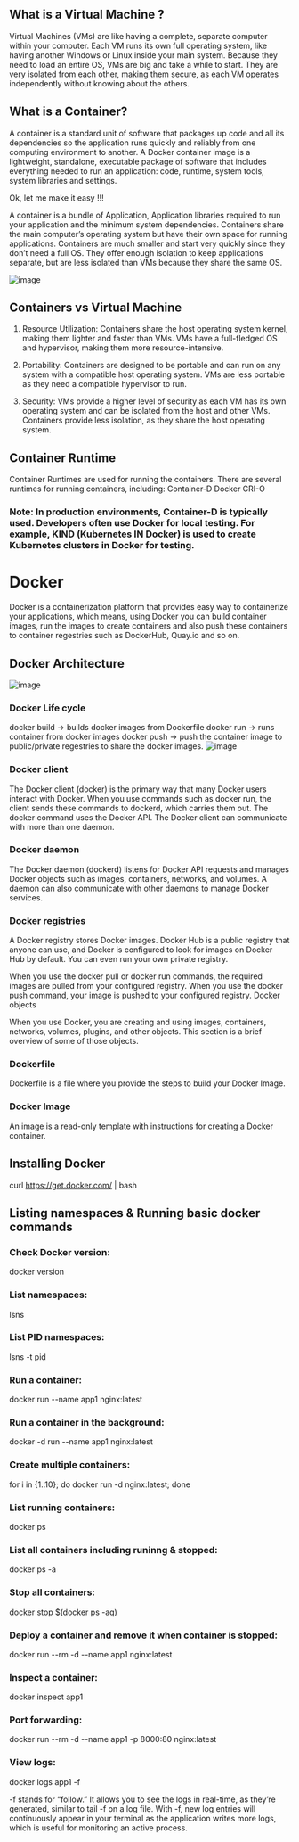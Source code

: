 ## What is a Virtual Machine ?
Virtual Machines (VMs) are like having a complete, separate computer within your computer. Each VM runs its own full operating system, like having another Windows or Linux inside your main system. Because they need to load an entire OS, VMs are big and take a while to start. They are very isolated from each other, making them secure, as each VM operates independently without knowing about the others.


## What is a Container?
A container is a standard unit of software that packages up code and all its dependencies so the application runs quickly and reliably from one computing environment to another. A Docker container image is a lightweight, standalone, executable package of software that includes everything needed to run an application: code, runtime, system tools, system libraries and settings.

Ok, let me make it easy !!!

A container is a bundle of Application, Application libraries required to run your application and the minimum system dependencies.
Containers share the main computer’s operating system but have their own space for running applications. Containers are much smaller and start very quickly since they don’t need a full OS. They offer enough isolation to keep applications separate, but are less isolated than VMs because they share the same OS.


![image](https://github.com/user-attachments/assets/cae4fb34-2fb2-4358-8f18-eabddaf65c1e)


## Containers vs Virtual Machine

1. Resource Utilization: Containers share the host operating system kernel, making them lighter and faster than VMs. VMs have a full-fledged OS and hypervisor, making them more resource-intensive.

2. Portability: Containers are designed to be portable and can run on any system with a compatible host operating system. VMs are less portable as they need a compatible hypervisor to run.

3. Security: VMs provide a higher level of security as each VM has its own operating system and can be isolated from the host and other VMs. Containers provide less isolation, as they share the host operating system.

## Container Runtime
Container Runtimes are used for running the containers. There are several runtimes for running containers, including: Container-D Docker CRI-O
### Note: In production environments, Container-D is typically used. Developers often use Docker for local testing. For example, KIND (Kubernetes IN Docker) is used to create Kubernetes clusters in Docker for testing.
# Docker
Docker is a containerization platform that provides easy way to containerize your applications, which means, using Docker you can build container images, run the images to create containers and also push these containers to container regestries such as DockerHub, Quay.io and so on.

## Docker Architecture
![image](https://github.com/user-attachments/assets/229ce935-c7ee-43fc-80c2-65878065219c)

### Docker Life cycle
docker build -> builds docker images from Dockerfile
docker run -> runs container from docker images
docker push -> push the container image to public/private regestries to share the docker images.
![image](https://github.com/user-attachments/assets/f819855c-3dd3-44de-b7a5-a84189657d9a)

### Docker client
The Docker client (docker) is the primary way that many Docker users interact with Docker. When you use commands such as docker run, the client sends these commands to dockerd, which carries them out. The docker command uses the Docker API. The Docker client can communicate with more than one daemon.

### Docker daemon
The Docker daemon (dockerd) listens for Docker API requests and manages Docker objects such as images, containers, networks, and volumes. A daemon can also communicate with other daemons to manage Docker services.

### Docker registries
A Docker registry stores Docker images. Docker Hub is a public registry that anyone can use, and Docker is configured to look for images on Docker Hub by default. You can even run your own private registry.

When you use the docker pull or docker run commands, the required images are pulled from your configured registry. When you use the docker push command, your image is pushed to your configured registry. Docker objects

When you use Docker, you are creating and using images, containers, networks, volumes, plugins, and other objects. This section is a brief overview of some of those objects.

### Dockerfile
Dockerfile is a file where you provide the steps to build your Docker Image.

### Docker Image
An image is a read-only template with instructions for creating a Docker container.


## Installing Docker 
curl https://get.docker.com/ | bash
## Listing namespaces & Running basic docker commands
### Check Docker version: 
docker version

### List namespaces: 
lsns

### List PID namespaces: 
lsns -t pid

### Run a container: 
docker run --name app1 nginx:latest

### Run a container in the background: 
docker -d run --name app1 nginx:latest

### Create multiple containers: 
for i in {1..10}; do 
docker run -d nginx:latest; 
done

### List running containers: 
docker ps

### List all containers including runinng & stopped: 
docker ps -a

### Stop all containers: 
docker stop $(docker ps -aq)

### Deploy a container and remove it when container is stopped: 
docker run --rm -d --name app1 nginx:latest

### Inspect a container: 
docker inspect app1

### Port forwarding: 
docker run --rm -d --name app1 -p 8000:80 nginx:latest

### View logs: 
docker logs app1 -f

-f stands for “follow.” It allows you to see the logs in real-time, as they’re generated, similar to tail -f on a log file.
With -f, new log entries will continuously appear in your terminal as the application writes more logs, which is useful for monitoring an active process.
